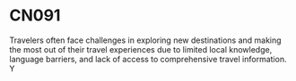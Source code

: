 # CN091
Travelers often face challenges in exploring new destinations and making the most out of their travel experiences due to limited local knowledge, language barriers, and lack of access to comprehensive travel information. Y
